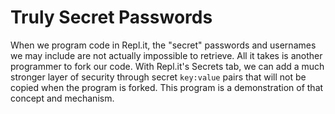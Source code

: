 # Truly Secret Passwords

When we program code in Repl.it, the "secret" passwords and usernames we may include are not actually impossible to retrieve. All it takes is another programmer to fork our code. With Repl.it's Secrets tab, we can add a much stronger layer of security through secret `key:value` pairs that will not be copied when the program is forked. This program is a demonstration of that concept and mechanism.